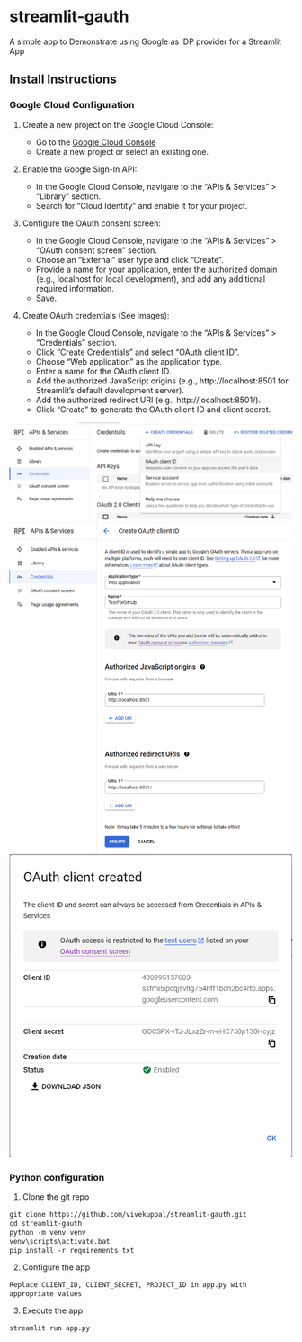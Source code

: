 # streamlit-gauth

A simple app to Demonstrate using Google as IDP provider for a Streamlit App

## Install Instructions

### Google Cloud Configuration

1. Create a new project on the Google Cloud Console:
    -  Go to the [Google Cloud Console](https://console.cloud.google.com/)
    - Create a new project or select an existing one.

2. Enable the Google Sign-In API:
    - In the Google Cloud Console, navigate to the “APIs & Services” > “Library” section.
    - Search for “Cloud Identity” and enable it for your project.
3. Configure the OAuth consent screen:
    - In the Google Cloud Console, navigate to the “APIs & Services” > “OAuth consent screen” section.
    - Choose an “External” user type and click “Create”.
    - Provide a name for your application, enter the authorized domain (e.g., localhost for local development), and add any additional required information.
    - Save.
4. Create OAuth credentials (See images):
    - In the Google Cloud Console, navigate to the “APIs & Services” > “Credentials” section.
    - Click “Create Credentials” and select “OAuth client ID”.
    - Choose “Web application” as the application type.
    - Enter a name for the OAuth client ID.
    - Add the authorized JavaScript origins (e.g., http://localhost:8501 for Streamlit’s default development server).
    - Add the authorized redirect URI (e.g., http://localhost:8501/).
    - Click “Create” to generate the OAuth client ID and client secret.

<img src="assets/OAuth-client.png">
<img src="assets/OAuth-client-create.png">
<img src="assets/OAuth-client-created.png">


### Python configuration
1. Clone the git repo

```
git clone https://github.com/vivekuppal/streamlit-gauth.git
cd streamlit-gauth
python -m venv venv
venv\scripts\activate.bat
pip install -r requirements.txt
```

2. Configure the app
```
Replace CLIENT_ID, CLIENT_SECRET, PROJECT_ID in app.py with appropriate values
```

3. Execute the app
```
streamlit run app.py
```
